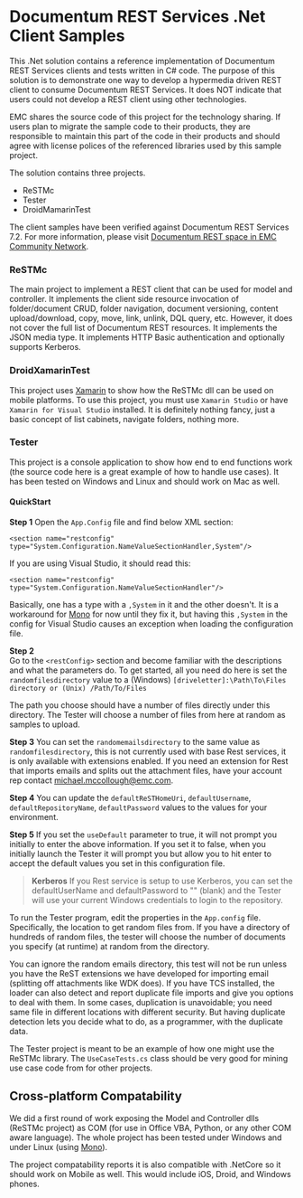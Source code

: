 Documentum REST Services .Net Client Samples
===================

This .Net solution contains a reference implementation of Documentum REST Services clients and tests written in C# code. The purpose of this solution is to demonstrate one way to develop a hypermedia driven REST client to consume Documentum REST Services. It does NOT indicate that users could not develop a REST client using other technologies.

EMC shares the source code of this project for the technology sharing. If users plan to migrate the sample code to their products, they are responsible to maintain this part of the code in their products and should agree with license polices of the referenced libraries used by this sample project.

The solution contains three projects.

- ReSTMc
- Tester
- DroidMamarinTest

The client samples have been verified against Documentum REST Services 7.2. For more information, please visit [Documentum REST space in EMC Community Network](https://community.emc.com/docs/DOC-32266).

### ReSTMc

The main project to implement a REST client that can be used for model and controller. It implements the client side resource invocation of folder/document CRUD, folder navigation, document versioning, content upload/download, copy, move, link, unlink, DQL query, etc. However, it does not cover the full list of Documentum REST resources. It implements the JSON media type. It implements HTTP Basic authentication and optionally supports Kerberos.

### DroidXamarinTest 

This project uses [Xamarin](http://xamarin.com/) to show how the ReSTMc dll can 	be used on mobile platforms. To use this project, you must use `Xamarin Studio` or	have `Xamarin for Visual Studio` installed. It is definitely nothing fancy, just a basic concept of list cabinets, navigate folders, nothing more.

### Tester 

This project is a console application to show how end to end functions work (the source code here is a great example of how to handle use cases). It has been tested on Windows and Linux and should work on Mac as well.
	
#### QuickStart

__Step 1__
Open the `App.Config` file and find below XML section:

    <section name="restconfig" type="System.Configuration.NameValueSectionHandler,System"/>

If you are using Visual Studio, it should read this:

    <section name="restconfig" type="System.Configuration.NameValueSectionHandler"/>

Basically, one has a type with a `,System` in it and the other doesn't. It is a workaround for  [Mono](http://www.mono-project.com/) for now until they fix it, but having this `,System` in the config for Visual Studio causes an exception when loading the configuration file.
		
__Step 2__	
Go to the `<restConfig>` section and become familiar with the descriptions and what the parameters do. To get started, all you need do here is set the `randomfilesdirectory` value to a (Windows) `[driveletter]:\Path\To\Files directory or (Unix) /Path/To/Files`

The path you choose should have a number of files directly under this directory. The Tester will choose a number of files from here at random as samples to upload.

__Step 3__
You can set the `randomemailsdirectory` to the same value as `randomfilesdirectory`, this is not currently used with base Rest services, it is only available with extensions enabled. If you need an extension for Rest that imports emails and splits out the attachment files, have your account rep contact michael.mccollough@emc.com.

__Step 4__
You can update the `defaultReSTHomeUri`, `defaultUsername`, `defaultRepositoryName`, 	`defaultPassword` values to the values for your environment.

__Step 5__ 
If you set the `useDefault` parameter to true, it will not prompt you initially to enter the above information. If you set it to false, when you initially launch the Tester it will prompt you but allow you to hit enter to accept the default values you set in this configuration file.

> __Kerberos__
		If you Rest service is setup to use Kerberos, you can set the defaultUserName and defaultPassword to "" (blank) and the Tester will use your current Windows credentials to login to the repository.
		
To run the Tester program, edit the properties in the `App.config` file. Specifically, the location to get random files from. If you have a directory of hundreds of random files, the tester will choose the number of documents you specify (at runtime) at random from the directory.

You can ignore the random emails directory, this test will not be run unless you have the ReST extensions we have developed for importing email (splitting off attachments like WDK does). If you have TCS installed, the loader can also detect and report duplicate file imports and give you options to deal with them. In some cases, duplication is unavoidable; you need same file in different locations with different security. But having duplicate detection lets you decide what to do, as a programmer, with the duplicate data.

The Tester project is meant to be an example of how one might use the ReSTMc library. The `UseCaseTests.cs` class should be very good for mining use case code from for other projects.

## Cross-platform Compatability

We did a first round of work exposing the Model and Controller dlls (ReSTMc project) as COM (for use in Office VBA, Python, or any other COM aware language). The whole project has been tested under Windows and under Linux (using [Mono](http://www.mono-project.com/)).

The project compatability reports it is also compatible with .NetCore so it should work on Mobile as well. This
would include iOS, Droid, and Windows phones.


